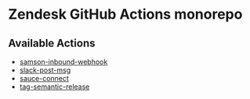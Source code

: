 # Zendesk GitHub Actions monorepo

## Available Actions
- [samson-inbound-webhook](samson-inbound-webhook)
- [slack-post-msg](slack-post-msg)
- [sauce-connect](sauce-connect)
- [tag-semantic-release](tag-semantic-release)
